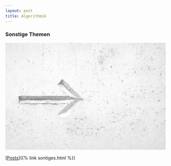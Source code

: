 ```yaml
---
layout: post
title: Algorithmik
---
```


### Sonstige Themen

![My helpful screenshot](/public/pictures/sonstiges.jpg)

[<ins>Posts</ins>]({% link sontiges.html %})